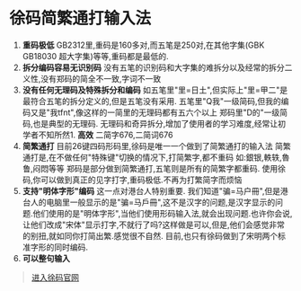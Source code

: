 # 徐码简繁通打输入法
1. **重码极低**
GB2312里,重码是160多对,而五笔是250对,在其他字集(GBK GB18030 超大字集)等等,重码都是最低的.
1. **拆分编码容易无识别码**
没有五笔的识别码和大字集的难拆分以及经常的拆分二义性,没有郑码的简全不一致,字词不一致 
1. **没有任何无理码及特殊拆分和编码**
如五笔里"里=日土",但实际上"里=甲二"是最符合五笔的拆分定义的,但是五笔没有采用. 五笔里"Q我"一级简码,但我的编码又是"我tfnt",像这样的一简里的无理码都有五六个以上 郑码里"D的"一级简码,也是典型的无理码. 无理码和奇异拆分,增加了使用者的学习难度,经常让初学者不知所然1. **高效** 二简字676,二简词676
1. **简繁通打**
目前26键四码形码里,徐码是唯一一个做到了简繁通打的输入法 简繁通打是,在不做任何"特殊键"切换的情况下,打简繁字,都不重码 如:銀银,軼轶,魯鲁,闷悶等等 郑码是部分做到简繁通打,五笔则是所有的简繁字都重码. 使用徐码,你可以做到真正的见字打字,重码极低.不再为打繁简字而烦恼 
1. **支持"明体字形"编码**
这一点对港台人特别重要. 我们知道"骗=马户冊",但是港台人的电脑里一般显示的是"骗=马戶冊",这不是汉字的问题,是汉字显示的问题.他们使用的是"明体字形",当他们使用形码输入法,就会出现问题.也许你会说,让他们改成"宋体"显示打字,不就行了吗?这样做是可以,但是,他们会感觉非常的别扭,就如同你打简出繁.感觉很不自然. 目前,也只有徐码做到了宋明两个标准字形的同时编码. 
1. **可以整句输入**

> [进入徐码官网](http://www.xumax.top)

